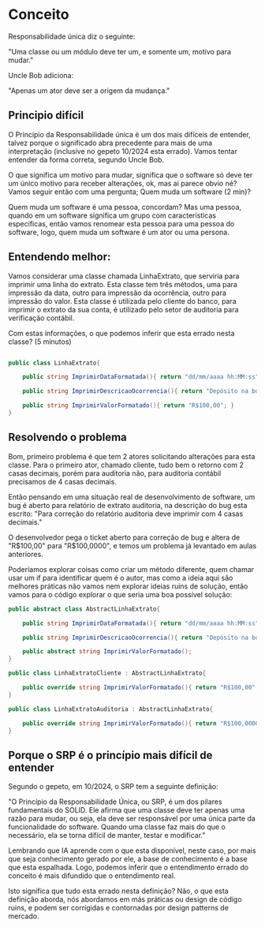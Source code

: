 # Conceito

Responsabilidade única diz o seguinte: 

"Uma classe ou um módulo deve ter um, e somente um, motivo para mudar."

Uncle Bob adiciona:

"Apenas um ator deve ser a origem da mudança."

## Principio difícil

O Principio da Responsabilidade única é um dos mais difíceis de entender, talvez porque o significado abra precedente para mais de uma interpretação (inclusive no gepeto 10\/2024 esta errado).
Vamos tentar entender da forma correta, segundo Uncle Bob.

O que significa um motivo para mudar, significa que o software só deve ter um único motivo para receber alterações, ok, mas ai parece obvio né? Vamos seguir então com uma pergunta;
Quem muda um software (2 min)?

Quem muda um software é uma pessoa, concordam?
Mas uma pessoa, quando em um software significa um grupo com características especificas, então vamos renomear esta pessoa para uma pessoa do software, logo, quem muda um software é um ator ou uma persona.


## Entendendo melhor:

Vamos considerar uma classe chamada LinhaExtrato, que serviria para imprimir uma linha do extrato.
Esta classe tem três métodos, uma para impressão da data, outro para impressão da ocorrência, outro para impressão do valor.
Esta classe é utilizada pelo cliente do banco, para imprimir o extrato da sua conta, é utilizado pelo setor de auditoria para verificação contábil.

Com estas informações, o que podemos inferir que esta errado nesta classe? (5 minutos)

```csharp

public class LinhaExtrato{

    public string ImprimirDataFormatada(){ return "dd/mm/aaaa hh:MM:ss"; }

    public string ImprimirDescricaoOcorrencia(){ return "Depósito na boca do caixa."}

    public string ImprimirValorFormatado(){ return "R$100,00"; }
}
```

## Resolvendo o problema

Bom, primeiro problema é que tem 2 atores solicitando alterações para esta classe.
Para o primeiro ator, chamado cliente, tudo bem o retorno com 2 casas decimais, porém para auditoria não, para auditoria contábil precisamos de 4 casas decimais.

Então pensando em uma situação real de desenvolvimento de software, um bug é aberto para relatório de extrato auditoria, na descrição do bug esta escrito: "Para correção do relatório auditoria deve imprimir com 4 casas decimais."

O desenvolvedor pega o ticket aberto para correção de bug e altera de "R$100,00" para "R$100,0000", e temos um problema já levantado em aulas anteriores.

Poderíamos explorar coisas como criar um método diferente, quem chamar usar um if para identificar quem é o autor, mas como a ideia aqui são melhores práticas não vamos nem explorar ideias ruins de solução, então vamos para o código explorar o que seria uma boa possível solução:

```csharp
public abstract class AbstractLinhaExtrato{

    public string ImprimirDataFormatada(){ return "dd/mm/aaaa hh:MM:ss"; }

    public string ImprimirDescricaoOcorrencia(){ return "Depósito na boca do caixa."; }

    public abstract string ImprimirValorFormatado();
}

public class LinhaExtratoCliente : AbstractLinhaExtrato{

    public override string ImprimirValorFormatado(){ return "R$100,00"; }
}

public class LinhaExtratoAuditoria : AbstractLinhaExtrato{

    public override string ImprimirValorFormatado(){ return "R$100,0000"; }
}
```

## Porque o SRP é o princípio mais difícil de entender

Segundo o gepeto, em 10/2024, o SRP tem a seguinte definição:

"O Princípio da Responsabilidade Única, ou SRP, é um dos pilares fundamentais do SOLID. Ele afirma que uma classe deve ter apenas uma razão para mudar, ou seja, ela deve ser responsável por uma única parte da funcionalidade do software. Quando uma classe faz mais do que o necessário, ela se torna difícil de manter, testar e modificar."

Lembrando que IA aprende com o que esta disponível, neste caso, por mais que seja conhecimento gerado por ele, a base de conhecimento é a base que esta espalhada. Logo, podemos inferir que o entendimento errado do conceito é mais difundido que o entendimento real.

Isto significa que tudo esta errado nesta definição? Não, o que esta definição aborda, nós abordamos em más práticas ou design de código ruins, e podem ser corrigidas e contornadas por design patterns de mercado.